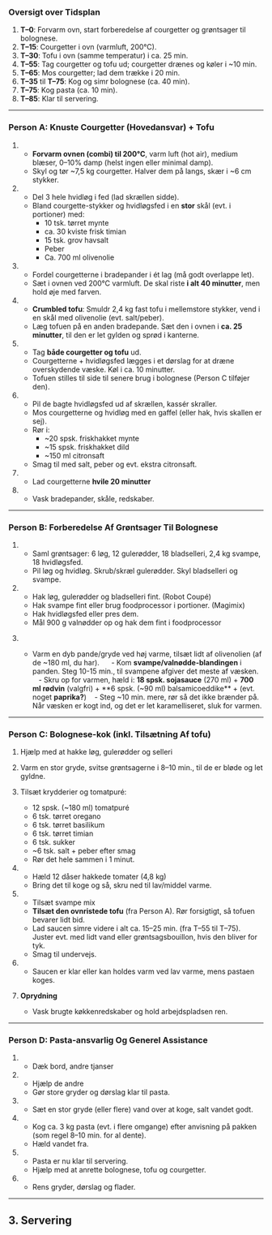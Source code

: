### Oversigt over Tidsplan

1. **T–0**: Forvarm ovn, start forberedelse af courgetter og grøntsager til bolognese.  
2. **T–15**: Courgetter i ovn (varmluft, 200°C).  
3. **T–30**: Tofu i ovn (samme temperatur) i ca. 25 min.  
4. **T–55**: Tag courgetter og tofu ud; courgetter drænes og køler i ~10 min.  
5. **T–65**: Mos courgetter; lad dem trække i 20 min.  
6. **T–35** til **T–75**: Kog og simr bolognese (ca. 40 min).  
7. **T–75**: Kog pasta (ca. 10 min).  
8. **T–85**: Klar til servering.
---

### Person A: Knuste Courgetter (Hovedansvar) + Tofu

1. 
   - **Forvarm ovnen (combi) til 200°C**, varm luft (hot air), medium blæser, 0–10% damp (helst ingen eller minimal damp).  
   - Skyl og tør ~7,5 kg courgetter. Halver dem på langs, skær i ~6 cm stykker.

2. 
   - Del 3 hele hvidløg i fed (lad skrællen sidde).  
   - Bland courgette-stykker og hvidløgsfed i en **stor** skål (evt. i portioner) med:  
     - 10 tsk. tørret mynte  
     - ca. 30 kviste frisk timian  
     - 15 tsk. grov havsalt  
     - Peber  
     - Ca. 700 ml olivenolie  

3.  
   - Fordel courgetterne i bradepander i ét lag (må godt overlappe let).  
   - Sæt i ovnen ved 200°C varmluft. De skal riste **i alt 40 minutter**, men hold øje med farven.

4. 
   - **Crumbled tofu**: Smuldr 2,4 kg fast tofu i mellemstore stykker, vend i en skål med olivenolie (evt. salt/peber).  
   - Læg tofuen på en anden bradepande. Sæt den i ovnen i **ca. 25 minutter**, til den er let gylden og sprød i kanterne.  

5.   
   - Tag **både courgetter og tofu** ud.  
   - Courgetterne + hvidløgsfed lægges i et dørslag for at dræne overskydende væske. Køl i ca. 10 minutter.  
   - Tofuen stilles til side til senere brug i bolognese (Person C tilføjer den).

6. 
   - Pil de bagte hvidløgsfed ud af skrællen, kassér skraller.  
   - Mos courgetterne og hvidløg med en gaffel (eller hak, hvis skallen er sej).  
   - Rør i:  
     - ~20 spsk. friskhakket mynte  
     - ~15 spsk. friskhakket dild  
     - ~150 ml citronsaft  
   - Smag til med salt, peber og evt. ekstra citronsaft.  

7. 
   - Lad courgetterne **hvile 20 minutter** 

8.  
   - Vask bradepander, skåle, redskaber.

---

### Person B: Forberedelse Af Grøntsager Til Bolognese

1. 
   - Saml grøntsager: 6 løg, 12 gulerødder, 18 bladselleri, 2,4 kg svampe, 18 hvidløgsfed.  
   - Pil løg og hvidløg. Skrub/skræl gulerødder. Skyl bladselleri og svampe.

2.  
   - Hak løg, gulerødder og bladselleri fint. (Robot Coupé)
   - Hak svampe fint eller brug foodprocessor i portioner. (Magimix)
   - Hak hvidløgsfed eller pres dem.  
   - Mål 900 g valnødder op og hak dem fint i foodprocessor 

3.    
   - Varm en dyb pande/gryde ved høj varme, tilsæt lidt af olivenolien (af de ~180 ml, du har).   
   - Kom **svampe/valnødde-blandingen** i panden. Steg 10-15 min., til svampene afgiver det meste af væsken.   
   - Skru op for varmen, hæld i: **18 spsk. sojasauce** (270 ml) + **700 ml rødvin** (valgfri) + **6 spsk. (~90 ml) balsamicoeddike** + (evt. noget **paprika?**) 
   - Steg ~10 min. mere, rør så det ikke brænder på. Når væsken er kogt ind, og det er let karamelliseret, sluk for varmen. 

---

### Person C: Bolognese-kok (inkl. Tilsætning Af tofu)

1. Hjælp med at hakke løg, gulerødder og selleri
2. Varm en stor gryde, svitse grøntsagerne i 8–10 min., til de er bløde og let gyldne.

3. Tilsæt krydderier og tomatpuré:  
     - 12 spsk. (~180 ml) tomatpuré  
     - 6 tsk. tørret oregano  
     - 6 tsk. tørret basilikum  
     - 6 tsk. tørret timian  
     - 6 tsk. sukker  
     - ~6 tsk. salt + peber efter smag  
   - Rør det hele sammen i 1 minut.

4. 
   - Hæld 12 dåser hakkede tomater (4,8 kg)  
   - Bring det til koge og så, skru ned til lav/middel varme.

5. 
	-  Tilsæt svampe mix 
   - **Tilsæt den ovnristede tofu** (fra Person A). Rør forsigtigt, så tofuen bevarer lidt bid.  
   - Lad saucen simre videre i alt ca. 15–25 min. (fra T–55 til T–75). Juster evt. med lidt vand eller grøntsagsbouillon, hvis den bliver for tyk.  
   - Smag til undervejs.

6. 
   - Saucen er klar eller kan holdes varm ved lav varme, mens pastaen koges.

7. **Oprydning**  
   - Vask brugte køkkenredskaber og hold arbejdspladsen ren.

---

### Person D: Pasta-ansvarlig Og Generel Assistance

1. 
   - Dæk bord, andre tjanser

2. 
   - Hjælp de andre
   - Gør store gryder og dørslag klar til pasta. 

3. 
   - Sæt en stor gryde (eller flere) vand over at koge, salt vandet godt.  

4.   
   - Kog ca. 3 kg pasta (evt. i flere omgange) efter anvisning på pakken (som regel 8–10 min. for al dente).  
   - Hæld vandet fra.

5.  
   - Pasta er nu klar til servering.  
   - Hjælp med at anrette bolognese, tofu og courgetter.

6.   
   - Rens gryder, dørslag og flader.

---

## 3. Servering


